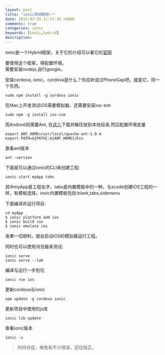```yaml
---
layout: post
title: "ionic简明教程一"
date: 2015-03-29 11:17:10 +0800
comments: true
categories: ionic
keywords: [ionic,hybrid]
description: 
---
```


ionic是一个Hybrid框架，关于它的介绍可以看它的[官网](http://www.ionic.io)<br>

要使用这个框架，得配置环境。<br>
需要安装nodejs,自行google。<br>

安装cordova, ionic，cordova是什么？你应听说过PhoneGap吧，就是它，同一个东西。

```
sudo npm install -g cordova ionic
```

在Mac上开发测试iOS需要模拟器，还需要安装ios-sim

```
sudo npm -g install ios-sim
```
而Android则需要Ant, 在[这儿](http://ant.apache.org/bindownload.cgi)下载并解压放到本地目录,然后配置环境变量

```
export ANT_HOME=/usr/local/apache-ant-1.9.4
export PATH=${PATH}:${ANT_HOME}/bin
```
查看ant版本

```
ant -version
```


下面就可以通过ionic的CLI来创建工程:

```
ionic start myApp tabs
```

其中myApp是工程名字，tabs是内置模板中的一种，与xcode创建iOS工程的一样，有模板选择。inoic内置模板包括:blank,tabs,sidemenu

下面编译并运行项目:

```
cd myApp
$ ionic platform add ios
$ ionic build ios
$ ionic emulate ios
```
发果一切顺利，就会启动iOS的模拟器运行工程。

同时也可以使用浏览器来测试:

```
ionic serve
ionic serve --lab
```

编译与运行一步到位

```
ionic run ios 
```

更新cordova与ionic

```
npm update -g cordova ionic
```

更新项目中使用的js库

```
ionic lib update 
```

查看ionic版本
```
ionic -v 
```


>时间仓促，难免有不少错误，还往指正。
